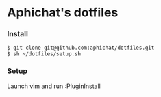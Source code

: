 # Aphichat's dotfiles

### Install
```
$ git clone git@github.com:aphichat/dotfiles.git
$ sh ~/dotfiles/setup.sh 
```

### Setup
Launch vim and run :PluginInstall
